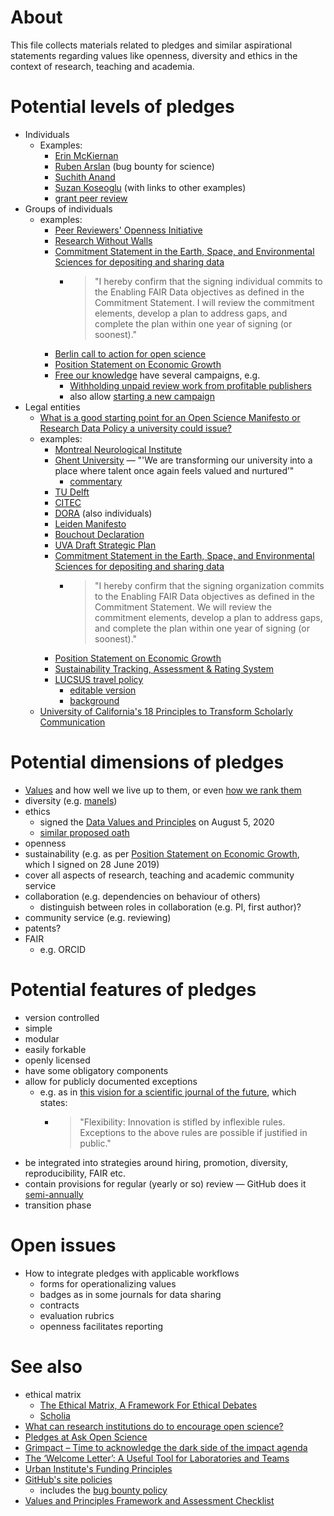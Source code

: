 # About

This file collects materials related to pledges and similar aspirational statements regarding values like openness, diversity and ethics in the context of research, teaching and academia.

# Potential levels of pledges

* Individuals
  - Examples:
    - [Erin McKiernan](https://twitter.com/emckiernan13/status/668885842094522369)
    - [Ruben Arslan](https://rubenarslan.github.io/bug_bounty.html) (bug bounty for science)
    - [Suchith Anand](https://opensourcegeospatial.icaci.org/2017/07/the-pledge-i-support-open-principles-for-science-and-education-for-building-a-better-world-for-everyone/)
    - [Suzan Koseoglu](https://differentreadings.com/2015/12/01/an-open-pledge/) (with links to other examples)
    - [grant peer review](https://ask-open-science.org/835)
* Groups of individuals
  - examples:
    - [Peer Reviewers' Openness Initiative](https://opennessinitiative.org/)
    - [Research Without Walls](http://www.researchwithoutwalls.org/451)
    - [Commitment Statement in the Earth, Space, and Environmental Sciences for depositing and sharing data](http://www.copdess.org/enabling-fair-data-project/commitment-to-enabling-fair-data-in-the-earth-space-and-environmental-sciences/)
      - > "I hereby confirm that the signing individual commits to the Enabling FAIR Data objectives as defined in the Commitment Statement. I will review the commitment elements, develop a plan to address gaps, and complete the plan within one year of signing (or soonest)."
    - [Berlin call to action for open science](https://en.wikiversity.org/wiki/Wikimedia_Deutschland/Open_Science_Fellows_Program/Berlin_Call_to_Action)
    - [Position Statement on Economic Growth](https://steadystate.org/act/sign-the-position/endorsements-and-signatures/view-all-individual-signatures/)
    - [Free our knowledge](https://www.freeourknowledge.org) have several campaigns, e.g.
      - [Withholding unpaid review work from profitable publishers](https://github.com/FreeOurKnowledge/discussion/issues/9)
      - also allow [starting a new campaign](https://www.freeourknowledge.org/campaign/create-your-own-campaign)
* Legal entities
  - [What is a good starting point for an Open Science Manifesto or Research Data Policy a university could issue?](https://ask-open-science.org/1060)
  - examples:
    - [Montreal Neurological Institute](https://openscienceneuro.org/)
    - [Ghent University](https://www.ugent.be/en/news-events/ghent-university-talent-rat-race-transformation-career-evaluation-model.htm) &mdash; "'We are transforming our university into a place where talent once again feels valued and nurtured’"
      - [commentary](https://www.insidehighered.com/news/2019/01/23/ghent-university-belgium-embraces-new-approach-faculty-evaluation-less-focused#.XE6ivx11n2k.twitter)
    - [TU Delft](https://doi.org/10.4233/uuid:f2faff07-408f-4cec-bd87-0919c9e4c26f)
    - [CITEC](https://www.cit-ec.de/en/open-science/manifesto)
    - [DORA](https://sfdora.org/signers/) (also individuals)
    - [Leiden Manifesto](http://www.leidenmanifesto.org/)
    - [Bouchout Declaration](http://www.bouchoutdeclaration.org/signatories/organizations/)
    - [UVA Draft Strategic Plan](https://bov.virginia.edu/system/files/public/meetings/190524_Draft%20Strategic%20Plan.pdf)
    - [Commitment Statement in the Earth, Space, and Environmental Sciences for depositing and sharing data](http://www.copdess.org/enabling-fair-data-project/commitment-to-enabling-fair-data-in-the-earth-space-and-environmental-sciences/)
      - > "I hereby confirm that the signing organization commits to the Enabling FAIR Data objectives as defined in the Commitment Statement. We will review the commitment elements, develop a plan to address gaps, and complete the plan within one year of signing (or soonest)."
    - [Position Statement on Economic Growth](https://steadystate.org/act/sign-the-position/endorsements-and-signatures/organization-list/)
    - [Sustainability Tracking, Assessment & Rating System](https://stars.aashe.org/)
    - [LUCSUS travel policy](http://web.archive.org/web/20191207070441/https://www.lucsus.lu.se/article/lucsus-presents-new-travel-policy-to-reduce-work-related-emissions)
      - [editable version](https://docs.google.com/document/d/1ZVRjoQAzWsx4e9okCP00d9rvXA28776hgiNTjZaDYko/edit)
      - [background](http://web.archive.org/web/20190717041419/http://www.kimnicholas.com/academics-flying-less.html)
  - [University of California's 18 Principles to Transform Scholarly Communication](https://senate.universityofcalifornia.edu/_files/committees/ucolasc/scholcommprinciples-20180425.pdf)

# Potential dimensions of pledges

* [Values](https://humetricshss.org/our-work/values/) and how well we live up to them, or even [how we rank them](http://www.allourideas.org/value-ecology)
* diversity (e.g. [manels](https://www.nih.gov/about-nih/who-we-are/nih-director/statements/time-end-manel-tradition))
* ethics
  - signed the [Data Values and Principles](https://datapractices.org/manifesto/) on August 5, 2020
  - [similar proposed oath](https://teachdatascience.com/oath/)
* openness
* sustainability (e.g. as per [Position Statement on Economic Growth](https://steadystate.org/act/sign-the-position/read-the-position-statement/), which I signed on 28 June 2019)
* cover all aspects of research, teaching and academic community service
* collaboration (e.g. dependencies on behaviour of others)
  - distinguish between roles in collaboration (e.g. PI, first author)?
* community service (e.g. reviewing)
* patents?
* FAIR
  - e.g. ORCID

# Potential features of pledges

* version controlled
* simple
* modular
* easily forkable
* openly licensed
* have some obligatory components
* allow for publicly documented exceptions
  - e.g. as in [this vision for a scientific journal of the future](https://en.wikiversity.org/w/index.php?title=Wikiversity:Journal_of_the_future&oldid=1838552#Core_criteria), which states:
    - > "Flexibility: Innovation is stifled by inflexible rules. Exceptions to the above rules are possible if justified in public."
* be integrated into strategies around hiring, promotion, diversity, reproducibility, FAIR etc.
* contain provisions for regular (yearly or so) review &mdash; GitHub does it [semi-annually](http://web.archive.org/web/20200805040931/https://github.com/github/site-policy#how-often-will-github-review-these-policies)
* transition phase

# Open issues
* How to integrate pledges with applicable workflows
  - forms for operationalizing values
  - badges as in some journals for data sharing
  - contracts
  - evaluation rubrics
  - openness facilitates reporting

# See also

* ethical matrix
  - [The Ethical Matrix, A Framework For Ethical Debates](https://www.foodethicscouncil.org/resource/ethical-matrix/)
  - [Scholia](https://scholia.toolforge.org/topic/Q99438538)
* [What can research institutions do to encourage open science?](https://ask-open-science.org/882)
* [Pledges at Ask Open Science](https://ask-open-science.org/tag/pledges)
* [Grimpact – Time to acknowledge the dark side of the impact agenda](https://blogs.lse.ac.uk/impactofsocialsciences/2019/05/28/grimpact-time-to-acknowledge-the-dark-side-of-the-impact-agenda/)
* [The ‘Welcome Letter’: A Useful Tool for Laboratories and Teams](https://www.ncbi.nlm.nih.gov/pmc/articles/PMC5479682/)
* [Urban Institute's Funding Principles](https://www.urban.org/aboutus/our-funding/funding-principles)
* [GitHub's site policies](https://github.com/github/site-policy) 
  - includes the [bug bounty policy](https://bounty.github.com/)
* [Values and Principles Framework and Assessment Checklist](https://commonplace.knowledgefutures.org/pub/5se1i1qy/release/4)

